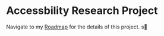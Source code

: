# Accessbility Research Project
Navigate to my [Roadmap](https://docs.google.com/document/d/1Oe7rgRu3ifNRMT_tL0zM28q335UtKmiH0lKbAc5tEP8/edit?usp=sharing) for the details of this project. s:page_with_curl:
